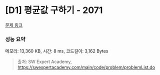# [D1] 평균값 구하기 - 2071 

[문제 링크](https://swexpertacademy.com/main/code/problem/problemDetail.do?contestProbId=AV5QRnJqA5cDFAUq) 

### 성능 요약

메모리: 13,360 KB, 시간: 8 ms, 코드길이: 3,162 Bytes



> 출처: SW Expert Academy, https://swexpertacademy.com/main/code/problem/problemList.do